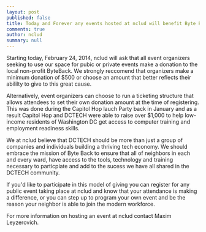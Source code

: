 ```yaml
---
layout: post
published: false
title: Today and Forever any events hosted at nclud will benefit Byte Back DC
comments: true
author: nclud
summary: null
---
```


Starting today, February 24, 2014, nclud will ask that all event organizers seeking to use our space for pubic or private events make a donation to the local non-profit ByteBack. We strongly reccomend that organizers make a minimum donation of $500 or choose an amount that better reflects their abililty to give to this great cause. 

Alternatively, event organizers can choose to run a ticketing structure that allows attendees to set their own donation amount at the time of registering. This was done during the Capitol Hop lauch Party back in January and as a result Capitol Hop and DCTECH were able to raise over $1,000 to help low-income residents of Washington DC get access to computer training and employment readiness skills.

We at nclud believe that DCTECH should be more than just a group of companies and individuals building a thriving tech economy. We should embrace the mission of Byte Back to ensure that all of neighbors in each and every ward, have access to the tools, technology and training necessary to particpiate and add to the sucess we have all shared in the DCTECH community.

If you'd like to participate in this model of giving you can register for any public event taking place at nclud and know that your attendance is making a difference, or you can step up to program your own event and be the reason your neighbor is able to join the modern workforce. 

For more information on hosting an event at nclud contact Maxim Leyzerovich.
